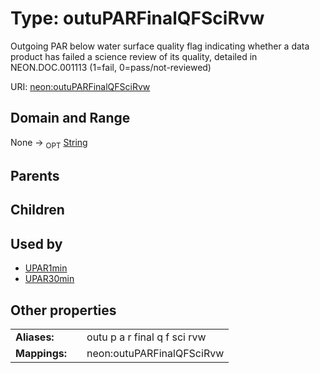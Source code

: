 
# Type: outuPARFinalQFSciRvw


Outgoing PAR below water surface quality flag indicating whether a data product has failed a science review of its quality, detailed in NEON.DOC.001113 (1=fail, 0=pass/not-reviewed)

URI: [neon:outuPARFinalQFSciRvw](https://data.neonscience.org/outuPARFinalQFSciRvw)


## Domain and Range

None ->  <sub>OPT</sub> [String](types/String.md)

## Parents


## Children


## Used by

 * [UPAR1min](UPAR1min.md)
 * [UPAR30min](UPAR30min.md)

## Other properties

|  |  |  |
| --- | --- | --- |
| **Aliases:** | | outu p a r final q f sci rvw |
| **Mappings:** | | neon:outuPARFinalQFSciRvw |

